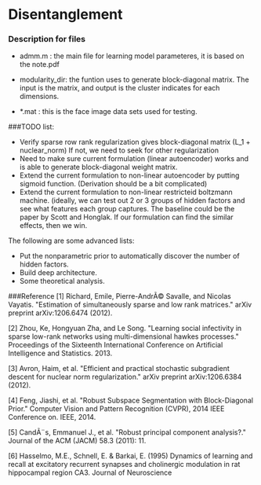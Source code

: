 # Disentanglement


### Description for files
- admm.m :  the main file for learning model parameteres, it is based on the note.pdf 
- modularity_dir:  the funtion uses to generate block-diagonal matrix. The input is the matrix, and output is the cluster indicates 
                for each dimensions. 
                
- *.mat :  this is the face image data sets used for testing. 


###TODO list:
* Verify sparse row rank regularization gives block-diagonal matrix (L_1 + nuclear_norm) If not, we need to seek for other regularization
* Need to make sure current formulation (linear autoencoder) works and is able to generate block-diagonal weight matrix. 
* Extend the current formulation to non-linear autoencoder by putting sigmoid function. (Derivation should be a bit complicated)
* Extend the current formulation to non-linear restricteid boltzmann machine. (ideally, we can test out 2 or 3 groups of hidden factors and see what features each group captures. The baseline could be the paper by Scott and Honglak. If our formulation can find the similar effects, then we win.  

The following are some advanced lists:
* Put the nonparametric prior to automatically discover the number of hidden factors. 
* Build deep architecture. 
* Some theoretical analysis. 


###Reference
[1] Richard, Emile, Pierre-AndrÃ© Savalle, and Nicolas Vayatis. "Estimation of simultaneously sparse and low rank matrices." arXiv preprint arXiv:1206.6474 (2012).

[2] Zhou, Ke, Hongyuan Zha, and Le Song. "Learning social infectivity in sparse low-rank networks using multi-dimensional hawkes processes." Proceedings of the Sixteenth International Conference on Artificial Intelligence and Statistics. 2013.

[3] Avron, Haim, et al. "Efficient and practical stochastic subgradient descent for nuclear norm regularization." arXiv preprint arXiv:1206.6384 (2012).

[4] Feng, Jiashi, et al. "Robust Subspace Segmentation with Block-Diagonal Prior." Computer Vision and Pattern Recognition (CVPR), 2014 IEEE Conference on. IEEE, 2014.

[5] CandÃ¨s, Emmanuel J., et al. "Robust principal component analysis?." Journal of the ACM (JACM) 58.3 (2011): 11.

[6] Hasselmo, M.E., Schnell, E. \& Barkai, E. (1995) Dynamics of learning
and recall at excitatory recurrent synapses and cholinergic modulation
in rat hippocampal region CA3. Journal of Neuroscience




